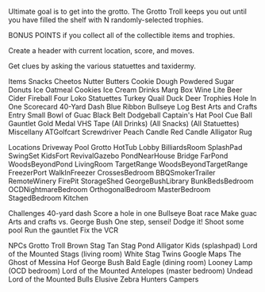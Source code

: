 Ultimate goal is to get into the grotto. The Grotto Troll keeps you out until you have filled the shelf with N randomly-selected trophies.

BONUS POINTS if you collect all of the collectible items and trophies.

Create a header with current location, score, and moves.

Get clues by asking the various statuettes and taxidermy.

Items
	Snacks
		Cheetos
		Nutter Butters
		Cookie Dough
		Powdered Sugar Donuts
		Ice Oatmeal Cookies
		Ice Cream
	Drinks
		Marg
		Box Wine
		Lite Beer
		Cider
		Fireball
		Four Loko
	Statuettes
		Turkey
		Quail
		Duck
		Deer
	Trophies
		Hole In One Scorecard
		40-Yard Dash Blue Ribbon
		Bullseye Log
		Best Arts and Crafts Entry
		Small Bowl of Guac
		Black Belt
		Dodgeball
		Captain's Hat
		Pool Cue Ball
		Gauntlet Gold Medal
		VHS Tape
		(All Drinks)
		(All Snacks)
		(All Statuettes)
	Miscellany
		ATGolfcart
		Screwdriver
		Peach Candle
		Red Candle
		Alligator Rug
	
Locations
	Driveway
	Pool
	Grotto
	HotTub
	Lobby
	BilliardsRoom
	SplashPad
	SwingSet
	KidsFort
	RevivalGazebo
	PondNearHouse
	Bridge
	FarPond
	WoodsBeyondPond
	LivingRoom
	TargetRange
	WoodsBeyondTargetRange
	FreezerPort
	WalkInFreezer
	CrossesBedroom
	BBQSmokerTrailer
	RemoteWinery
	FirePit
	StorageShed
	GeorgeBushLibrary
	BunkBedsBedroom
	OCDNightmareBedroom
	OrthogonalBedroom
	MasterBedroom
	StagedBedroom
	Kitchen
	
Challenges
	40-yard dash
	Score a hole in one
	Bullseye
	Boat race
	Make guac
	Arts and crafts vs. George Bush
	One step, sensei!
	Dodge it!
	Shoot some pool
	Run the gauntlet
	Fix the VCR
	
NPCs
	Grotto Troll
	Brown Stag
	Tan Stag
	Pond Alligator
	Kids (splashpad)
	Lord of the Mounted Stags (living room)
	White Stag Twins
	Google Maps
	The Ghost of Messina Hof
	George Bush
	Bald Eagle (dining room)
	Looney Lamp (OCD bedroom)
	Lord of the Mounted Antelopes (master bedroom)
	Undead Lord of the Mounted Bulls
	Elusive Zebra
	Hunters
	Campers
	
	
	
	
	
